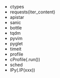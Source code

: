 - ctypes
- requests(iter_content)
- apistar
- sanic
- bottle
- tqdm
- pyvim
- pyglet
- timeit
- profile
- cProfile(.run())
- sched
- IPy(.IP(xxx))